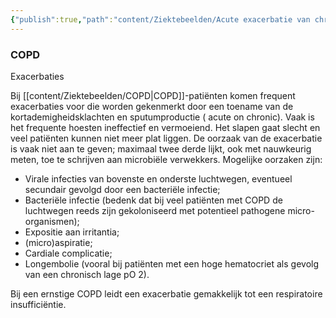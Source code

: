 ```yaml
---
{"publish":true,"path":"content/Ziektebeelden/Acute exacerbatie van chronische bronchitis & COPD.md","permalink":"/content/ziektebeelden/acute-exacerbatie-van-chronische-bronchitis-and-copd/","title":"Acute exacerbatie van chronische bronchitis & COPD","tags":["Longeneeskunde/Chronische_ziekten"]}
---
```






### COPD

Exacerbaties

Bij [[content/Ziektebeelden/COPD\|COPD]]-patiënten komen frequent exacerbaties voor die worden gekenmerkt door een toename van de kortademigheidsklachten en sputumproductie ( acute on chronic). Vaak is het frequente hoesten ineffectief en vermoeiend. Het slapen gaat slecht en veel patiënten kunnen niet meer plat liggen. De oorzaak van de exacerbatie is vaak niet aan te geven; maximaal twee derde lijkt, ook met nauwkeurig meten, toe te schrijven aan microbiële verwekkers. Mogelijke oorzaken zijn:

- Virale infecties van bovenste en onderste luchtwegen, eventueel secundair gevolgd door een bacteriële infectie;
- Bacteriële infectie (bedenk dat bij veel patiënten met COPD de luchtwegen reeds zijn gekoloniseerd met potentieel pathogene micro-organismen);
- Expositie aan irritantia;
- (micro)aspiratie;
- Cardiale complicatie;
- Longembolie (vooral bij patiënten met een hoge hematocriet als gevolg van een chronisch lage pO 2).
    

Bij een ernstige COPD leidt een exacerbatie gemakkelijk tot een respiratoire insufficiëntie.